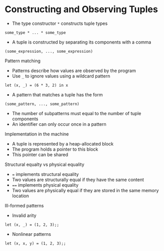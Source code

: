 # Constructing and Observing Tuples

+ The type constructor `*` constructs tuple types

```
some_type * ... * some_type
```

+ A tuple is constructed by separating its components with a comma

```
(some_expression, ..., some_expression)
```

Pattern matching

+ Patterns describe how values are observed by the program
+ Use `_` to ignore values using a wildcard pattern

```
let (x, _) = (6 * 3, 2) in x
```

+ A pattern that matches a tuple has the form 

```
(some_pattern, ..., some_pattern)
```

+ The number of subpatterns must equal to the number of tuple components
+ An identifier can only occur once in a pattern

Implementation in the machine

+ A tuple is represented by a heap-allocated block
+ The program holds a pointer to this block
+ This pointer can be shared

Structural equalty vs physical equality

+ `=` implements structural equality
+ Two values are structurally equal if they have the same content
+ `==` implements physical equality
+ Two values are physically equal if they are stored in the same memory location

Ill-formed patterns

+ Invalid arity

```
let (x, _) = (1, 2, 3);;
```

+ Nonlinear patterns

```
let (x, x, y) = (1, 2, 3);;
```

